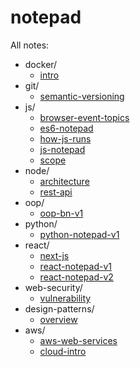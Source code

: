 # notepad
All notes:

* docker/
  * [intro](https://raqib.me/notepad/docker/intro)
* git/
  * [semantic-versioning](https://raqib.me/notepad/git/semantic-versioning)
* js/
  * [browser-event-topics](https://raqib.me/notepad/js/browser-event-topics)
  * [es6-notepad](https://raqib.me/notepad/js/es6-notepad)
  * [how-js-runs](https://raqib.me/notepad/js/how-js-runs)
  * [js-notepad](https://raqib.me/notepad/js/js-notepad)
  * [scope](https://raqib.me/notepad/js/scope)
* node/
  * [architecture](https://raqib.me/notepad/node/architecture)
  * [rest-api](https://raqib.me/notepad/node/rest-api)
* oop/
  * [oop-bn-v1](https://raqib.me/notepad/oop/oop-bn-v1)
* python/
  * [python-notepad-v1](https://raqib.me/notepad/python/python-notepad-v1)
* react/
  * [next-js](https://raqib.me/notepad/react/next-js)
  * [react-notepad-v1](https://raqib.me/notepad/react/react-notepad-v1)
  * [react-notepad-v2](https://raqib.me/notepad/react/react-notepad-v2)
* web-security/
  * [vulnerability](https://raqib.me/notepad/web-security/vulnerability)
* design-patterns/
  * [overview](https://raqib.me/notepad/design-patterns/overview)
* aws/
  * [aws-web-services](https://raqib.me/notepad/aws/aws-web-services)
  * [cloud-intro](https://raqib.me/notepad/aws/cloud-intro)
